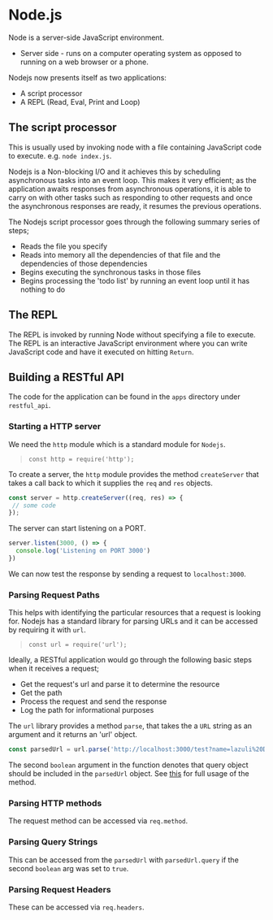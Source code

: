 # Node.js
Node is a server-side JavaScript environment.

- Server side - runs on a computer operating system as opposed to running on a web browser or a phone.

Nodejs now presents itself as two applications:
 - A script processor
 - A REPL (Read, Eval, Print and Loop)

## The script processor
This is usually used by invoking node with a file containing JavaScript code to execute. e.g. `node index.js`.

Nodejs is a Non-blocking I/O and it achieves this by scheduling asynchronous tasks into an event loop. This makes it very efficient; as the application awaits responses from asynchronous operations, it is able to carry on with other tasks such as responding to other requests and once the asynchronous responses are ready, it resumes the previous operations.

The Nodejs script processor goes through the following summary series of steps;

- Reads the file you specify
- Reads into memory all the dependencies of that file and the dependencies of those dependencies
- Begins executing the synchronous tasks in those files
- Begins processing the 'todo list' by running an event loop until it has nothing to do

## The REPL
The REPL is invoked by running Node without specifying a file to execute. The REPL is an interactive JavaScript environment where you can write JavaScript code and have it executed on hitting `Return`.

## Building a RESTful API
The code for the application can be found in the `apps` directory under `restful_api`.
### Starting a HTTP server
We need the `http` module which is a standard module for `Nodejs`.

> `const http = require('http');`

To create a server, the `http` module provides the method `createServer` that takes a call back to which it supplies the `req` and `res` objects.

```js
const server = http.createServer((req, res) => {
 // some code
});

```

The server can start listening on a PORT.

```js
server.listen(3000, () => {
  console.log('Listening on PORT 3000')
})
```

We can now test the response by sending a request to `localhost:3000`.

### Parsing Request Paths
This helps with identifying the particular resources that a request is looking for. Nodejs has a standard library for parsing URLs and it can be accessed by requiring it with `url`.

> `const url = require('url');`

Ideally, a RESTful application would go through the following basic steps when it receives a request;

- Get the request's url and parse it to determine the resource
- Get the path
- Process the request and send the response
- Log the path for informational purposes

The `url` library provides a method `parse`, that takes the a `URL` string as an argument and it returns an 'url' object.

```js
const parsedUrl = url.parse('http://localhost:3000/test?name=lazuli%20Doe', true);
```
The second `boolean` argument in the function denotes that query object should be included in the `parsedUrl` object. See [this](https://nodejs.org/docs/latest/api/url.html#url_url_parse_urlstring_parsequerystring_slashesdenotehost) for full usage of the method.

### Parsing HTTP methods
The request method can be accessed via `req.method`.

### Parsing Query Strings
This can be accessed from the `parsedUrl` with `parsedUrl.query` if the second `boolean` arg was set to `true`.

### Parsing Request Headers
These can be accessed via `req.headers`.
